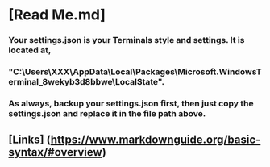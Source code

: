 # [**Read Me.md**]

### Your settings.json is your Terminals style and settings. It is located at,
### "C:\Users\XXX\AppData\Local\Packages\Microsoft.WindowsTerminal_8wekyb3d8bbwe\LocalState".


### **As always, backup your settings.json first,** then just copy the settings.json and replace it in the file path above.

## **[Links]** (https://www.markdownguide.org/basic-syntax/#overview) 